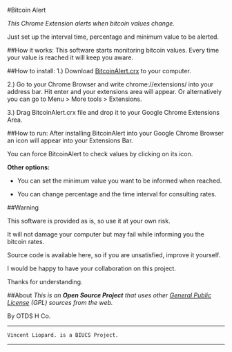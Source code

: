 #Bitcoin Alert

*This Chrome Extension alerts when bitcoin values change.*

Just set up the interval time, percentage and minimum value to be alerted.

##How it works:
This software starts monitoring bitcoin values. Every time your value is reached it will keep you aware.

##How to install:
1.) Download [BitcoinAlert.crx](https://github.com/vliopard/BitcoinAlert/blob/master/BitcoinAlert.crx?raw=true) to your computer.

2.) Go to your Chrome Browser and write chrome://extensions/ into your address bar. Hit enter and your extensions area will appear. Or alternatively you can go to Menu > More tools > Extensions.

3.) Drag BitcoinAlert.crx file and drop it to your Google Chrome Extensions Area.

##How to run:
After installing BitcoinAlert into your Google Chrome Browser an icon will appear into your Extensions Bar.

You can force BitcoinAlert to check values by clicking on its icon.

**Other options:**

- You can set the minimum value you want to be informed when reached.

- You can change percentage and the time interval for consulting rates.

##Warning

This software is provided as is, so use it at your own risk.

It will not damage your computer but may fail while informing you the bitcoin rates.

Source code is available here, so if you are unsatisfied, improve it yourself.

I would be happy to have your collaboration on this project.

Thanks for understanding.

##About
*This is an* ***Open Source Project*** *that uses other [General Public License](http://www.gnu.org/copyleft/gpl.html) (GPL) sources from the web.*

By OTDS H Co.
___
    Vincent Liopard. is a BIUCS Project.
___
